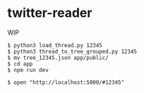 # twitter-reader

WIP

```
$ python3 load_thread.py 12345
$ python3 thread_to_tree_grouped.py 12345
$ mv tree_12345.json app/public/
$ cd app
$ npm run dev

$ open "http://localhost:5000/#12345"
```
